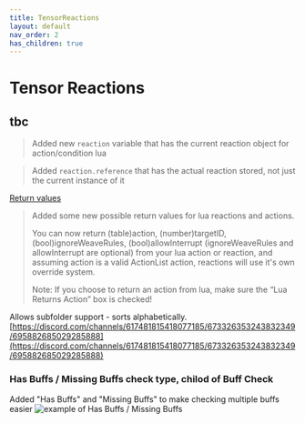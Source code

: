 ```yaml
---
title: TensorReactions
layout: default
nav_order: 2
has_children: true
---
```


# Tensor Reactions

## tbc


> Added new `reaction` variable that has the current reaction object for action/condition lua

> Added `reaction.reference` that has the actual reaction stored, not just the current instance of it


[Return values](https://discord.com/channels/617481815418077185/673326353243832349/690846130124095529)
> Added some new possible return values for lua reactions and actions.
> 
> You can now return (table)action, (number)targetID, (bool)ignoreWeaveRules, (bool)allowInterrupt (ignoreWeaveRules and allowInterrupt are optional) from your lua action or reaction, and assuming action is a valid ActionList action, reactions will use it's own override system.
>
> Note: If you choose to return an action from lua, make sure the “Lua Returns Action” box is checked!


Allows subfolder support - sorts alphabetically.
[https://discord.com/channels/617481815418077185/673326353243832349/695882685029285888](https://discord.com/channels/617481815418077185/673326353243832349/695882685029285888)



### Has Buffs / Missing Buffs check type, chilod of Buff Check

Added "Has Buffs" and "Missing Buffs" to make checking multiple buffs easier
![example of Has Buffs / Missing Buffs](https://i.imgur.com/MHqFBZF.png)
